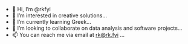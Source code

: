 - 👋 Hi, I’m @rkfyi
- 👀 I’m interested in creative solutions...
- 🌱 I’m currently learning Greek...
- 💞️ I’m looking to collaborate on data analysis and software projects...
- 📫 You can reach me via email at rk@rk.fyi ... 

<!---
rkfyi/rkfyi is a ✨ special ✨ repository because its `README.md` (this file) appears on your GitHub profile.
You can click the Preview link to take a look at your changes.
--->
